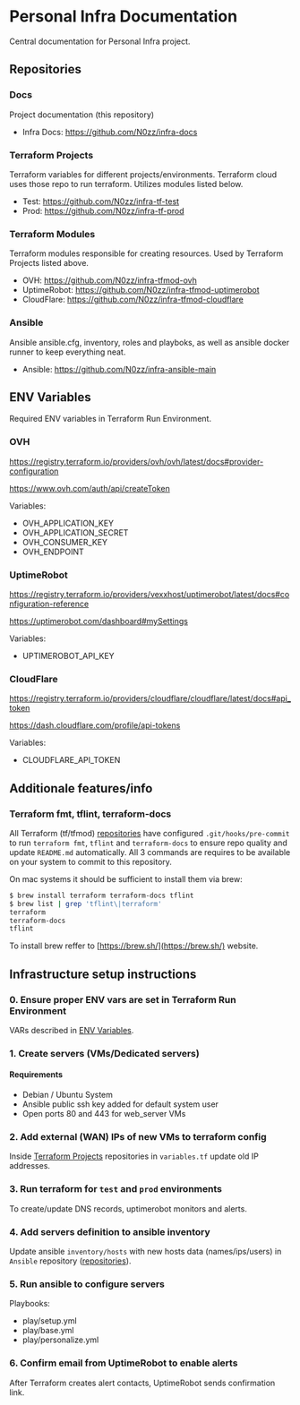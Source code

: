 # Personal Infra Documentation

Central documentation for Personal Infra project.

## Repositories

### Docs

Project documentation (this repository)

- Infra Docs: https://github.com/N0zz/infra-docs

### Terraform Projects

Terraform variables for different projects/environments. Terraform cloud uses those repo to run terraform. Utilizes modules listed below.

- Test: https://github.com/N0zz/infra-tf-test
- Prod: https://github.com/N0zz/infra-tf-prod

### Terraform Modules

Terraform modules responsible for creating resources. Used by Terraform Projects listed above.

- OVH: https://github.com/N0zz/infra-tfmod-ovh
- UptimeRobot: https://github.com/N0zz/infra-tfmod-uptimerobot
- CloudFlare: https://github.com/N0zz/infra-tfmod-cloudflare

### Ansible

Ansible ansible.cfg, inventory, roles and playboks, as well as ansible docker runner to keep everything neat.

- Ansible: https://github.com/N0zz/infra-ansible-main

## ENV Variables

Required ENV variables in Terraform Run Environment.

### OVH

https://registry.terraform.io/providers/ovh/ovh/latest/docs#provider-configuration

https://www.ovh.com/auth/api/createToken

Variables:

- OVH_APPLICATION_KEY
- OVH_APPLICATION_SECRET
- OVH_CONSUMER_KEY
- OVH_ENDPOINT

### UptimeRobot

https://registry.terraform.io/providers/vexxhost/uptimerobot/latest/docs#configuration-reference

https://uptimerobot.com/dashboard#mySettings

Variables:

- UPTIMEROBOT_API_KEY

### CloudFlare

https://registry.terraform.io/providers/cloudflare/cloudflare/latest/docs#api_token

https://dash.cloudflare.com/profile/api-tokens

Variables:

- CLOUDFLARE_API_TOKEN

## Additionale features/info

### Terraform fmt, tflint, terraform-docs

All Terraform (tf/tfmod) [repositories](#repositories) have configured `.git/hooks/pre-commit` to run `terraform fmt`, `tflint` and `terraform-docs` to ensure repo quality and update `README.md` automatically. All 3 commands are requires to be available on your system to commit to this repository.

On mac systems it should be sufficient to install them via brew:

```bash
$ brew install terraform terraform-docs tflint
$ brew list | grep 'tflint\|terraform'
terraform
terraform-docs
tflint
```

To install brew reffer to [https://brew.sh/](https://brew.sh/) website.

## Infrastructure setup instructions

### 0. Ensure proper ENV vars are set in Terraform Run Environment

VARs described in [ENV Variables](#env-variables).

### 1. Create servers (VMs/Dedicated servers)

#### Requirements

- Debian / Ubuntu System
- Ansible public ssh key added for default system user
- Open ports 80 and 443 for web_server VMs

### 2. Add external (WAN) IPs of new VMs to terraform config

Inside [Terraform Projects](#terraform-projects) repositories in `variables.tf` update old IP addresses.

### 3. Run terraform for `test` and `prod` environments

To create/update DNS records, uptimerobot monitors and alerts.

### 4. Add servers definition to ansible inventory

Update ansible `inventory/hosts` with new hosts data (names/ips/users) in `Ansible` repository ([repositories](#repositories)).

### 5. Run ansible to configure servers

Playbooks:

- play/setup.yml
- play/base.yml
- play/personalize.yml

### 6. Confirm email from UptimeRobot to enable alerts

After Terraform creates alert contacts, UptimeRobot sends confirmation link.
